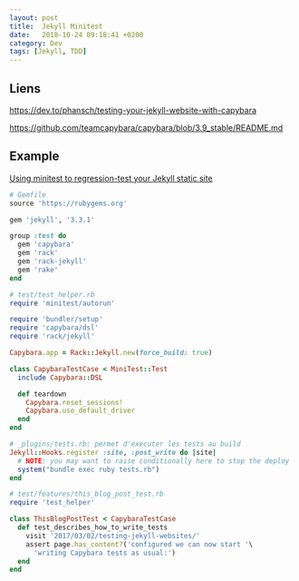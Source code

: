 ```yaml
---
layout: post
title:  Jekyll Minitest
date:   2018-10-24 09:18:41 +0200
category: Dev
tags: [Jekyll, TDD]
---
```


## Liens

<https://dev.to/phansch/testing-your-jekyll-website-with-capybara>

<https://github.com/teamcapybara/capybara/blob/3.9_stable/README.md>


## Example

[Using minitest to regression-test your Jekyll static site](https://gist.github.com/thbar/10be2ea924b81f78d24ab800461bfee3)

```ruby
# Gemfile
source 'https://rubygems.org'

gem 'jekyll', '3.3.1'

group :test do
  gem 'capybara'
  gem 'rack'
  gem 'rack-jekyll'
  gem 'rake'
end
```

```ruby
# test/test_helper.rb
require 'minitest/autorun'

require 'bundler/setup'
require 'capybara/dsl'
require 'rack/jekyll'

Capybara.app = Rack::Jekyll.new(force_build: true)

class CapybaraTestCase < MiniTest::Test
  include Capybara::DSL

  def teardown
    Capybara.reset_sessions!
    Capybara.use_default_driver
  end
end
```

```ruby
# _plugins/tests.rb: permet d'executer les tests au build
Jekyll::Hooks.register :site, :post_write do |site|
  # NOTE: you may want to raise conditionally here to stop the deploy
  system("bundle exec ruby tests.rb")
end
```

```ruby
# test/features/this_blog_post_test.rb
require 'test_helper'

class ThisBlogPostTest < CapybaraTestCase
  def test_describes_how_to_write_tests
    visit '2017/03/02/testing-jekyll-websites/'
    assert page.has_content?('configured we can now start '\
      'writing Capybara tests as usual:')
  end
end
```
